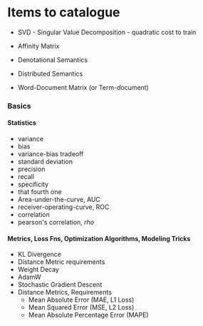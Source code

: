 # Items to catalogue

- SVD - Singular Value Decomposition - quadratic cost to train
- Affinity Matrix

- Denotational Semantics
- Distributed Semantics

- Word-Document Matrix (or Term-document)

### Basics
#### Statistics
- variance
- bias
- variance-bias tradeoff
- standard deviation
- precision
- recall
- specificity
- that fourth one
- Area-under-the-curve, AUC
- receiver-operating-curve, ROC
- correlation
- pearson's correlation, $rho$

#### Metrics, Loss Fns, Optimization Algorithms, Modeling Tricks
- KL Divergence
- Distance Metric requirements
- Weight Decay
- AdamW
- Stochastic Gradient Descent
- Distance Metrics, Requirements
  - Mean Absolute Error (MAE, L1 Loss)
  - Mean Squared Error (MSE, L2 Loss)
  - Mean Absolute Percentage Error (MAPE) 
